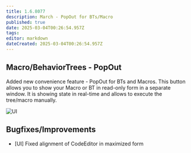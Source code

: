 ```yaml
---
title: 1.6.8077
description: March - PopOut for BTs/Macro
published: true
date: 2025-03-04T00:26:54.957Z
tags: 
editor: markdown
dateCreated: 2025-03-04T00:26:54.957Z
---
```


## Macro/BehaviorTrees - PopOut
Added new convenience feature - PopOut for BTs and Macros. This button allows you to show your Macro or BT in read-only form in a separate window.
It is showing state in real-time and allows to execute the tree/macro manually. 

![UI](https://s3.eyeauras.net/media/2025/03/NVIDIA_Overlay_17mzn04zJt87hEW5.png)

## Bugfixes/Improvements
- [UI] Fixed alignment of CodeEditor in maximized form

